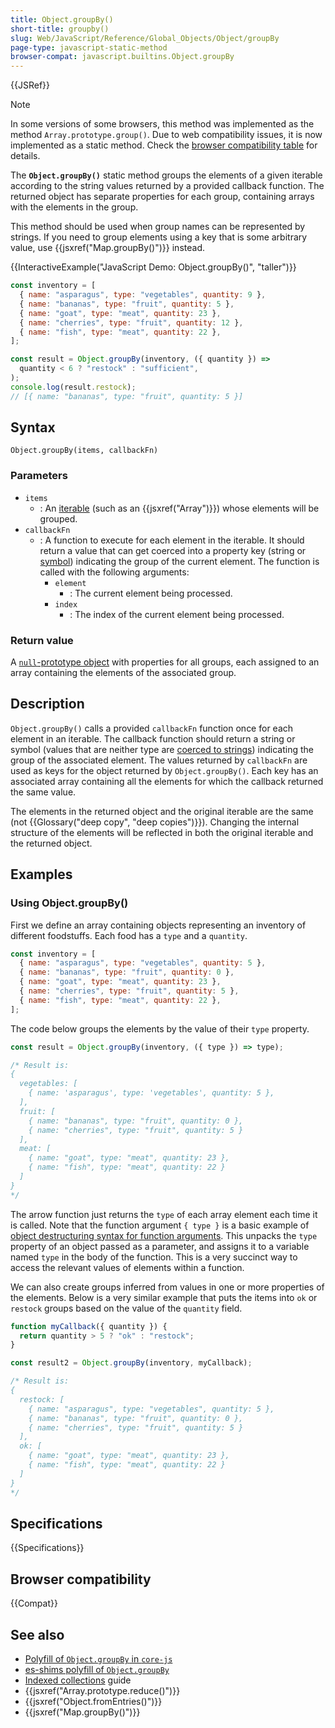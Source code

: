 ```yaml
---
title: Object.groupBy()
short-title: groupby()
slug: Web/JavaScript/Reference/Global_Objects/Object/groupBy
page-type: javascript-static-method
browser-compat: javascript.builtins.Object.groupBy
---
```


{{JSRef}}

> [!NOTE]
> In some versions of some browsers, this method was implemented as the method `Array.prototype.group()`. Due to web compatibility issues, it is now implemented as a static method. Check the [browser compatibility table](#browser_compatibility) for details.

The **`Object.groupBy()`** static method groups the elements of a given iterable according to the string values returned by a provided callback function. The returned object has separate properties for each group, containing arrays with the elements in the group.

This method should be used when group names can be represented by strings. If you need to group elements using a key that is some arbitrary value, use {{jsxref("Map.groupBy()")}} instead.

{{InteractiveExample("JavaScript Demo: Object.groupBy()", "taller")}}

```js interactive-example
const inventory = [
  { name: "asparagus", type: "vegetables", quantity: 9 },
  { name: "bananas", type: "fruit", quantity: 5 },
  { name: "goat", type: "meat", quantity: 23 },
  { name: "cherries", type: "fruit", quantity: 12 },
  { name: "fish", type: "meat", quantity: 22 },
];

const result = Object.groupBy(inventory, ({ quantity }) =>
  quantity < 6 ? "restock" : "sufficient",
);
console.log(result.restock);
// [{ name: "bananas", type: "fruit", quantity: 5 }]
```

## Syntax

```js-nolint
Object.groupBy(items, callbackFn)
```

### Parameters

- `items`
  - : An [iterable](/en-US/docs/Web/JavaScript/Reference/Iteration_protocols#the_iterable_protocol) (such as an {{jsxref("Array")}}) whose elements will be grouped.
- `callbackFn`
  - : A function to execute for each element in the iterable. It should return a value that can get coerced into a property key (string or [symbol](/en-US/docs/Web/JavaScript/Reference/Global_Objects/Symbol)) indicating the group of the current element. The function is called with the following arguments:
    - `element`
      - : The current element being processed.
    - `index`
      - : The index of the current element being processed.

### Return value

A [`null`-prototype object](/en-US/docs/Web/JavaScript/Reference/Global_Objects/Object#null-prototype_objects) with properties for all groups, each assigned to an array containing the elements of the associated group.

## Description

`Object.groupBy()` calls a provided `callbackFn` function once for each element in an iterable. The callback function should return a string or symbol (values that are neither type are [coerced to strings](/en-US/docs/Web/JavaScript/Reference/Global_Objects/String#string_coercion)) indicating the group of the associated element. The values returned by `callbackFn` are used as keys for the object returned by `Object.groupBy()`. Each key has an associated array containing all the elements for which the callback returned the same value.

The elements in the returned object and the original iterable are the same (not {{Glossary("deep copy", "deep copies")}}). Changing the internal structure of the elements will be reflected in both the original iterable and the returned object.

## Examples

### Using Object.groupBy()

First we define an array containing objects representing an inventory of different foodstuffs. Each food has a `type` and a `quantity`.

```js
const inventory = [
  { name: "asparagus", type: "vegetables", quantity: 5 },
  { name: "bananas", type: "fruit", quantity: 0 },
  { name: "goat", type: "meat", quantity: 23 },
  { name: "cherries", type: "fruit", quantity: 5 },
  { name: "fish", type: "meat", quantity: 22 },
];
```

The code below groups the elements by the value of their `type` property.

```js
const result = Object.groupBy(inventory, ({ type }) => type);

/* Result is:
{
  vegetables: [
    { name: 'asparagus', type: 'vegetables', quantity: 5 },
  ],
  fruit: [
    { name: "bananas", type: "fruit", quantity: 0 },
    { name: "cherries", type: "fruit", quantity: 5 }
  ],
  meat: [
    { name: "goat", type: "meat", quantity: 23 },
    { name: "fish", type: "meat", quantity: 22 }
  ]
}
*/
```

The arrow function just returns the `type` of each array element each time it is called. Note that the function argument `{ type }` is a basic example of [object destructuring syntax for function arguments](/en-US/docs/Web/JavaScript/Reference/Operators/Destructuring#unpacking_properties_from_objects_passed_as_a_function_parameter). This unpacks the `type` property of an object passed as a parameter, and assigns it to a variable named `type` in the body of the function.
This is a very succinct way to access the relevant values of elements within a function.

We can also create groups inferred from values in one or more properties of the elements. Below is a very similar example that puts the items into `ok` or `restock` groups based on the value of the `quantity` field.

```js
function myCallback({ quantity }) {
  return quantity > 5 ? "ok" : "restock";
}

const result2 = Object.groupBy(inventory, myCallback);

/* Result is:
{
  restock: [
    { name: "asparagus", type: "vegetables", quantity: 5 },
    { name: "bananas", type: "fruit", quantity: 0 },
    { name: "cherries", type: "fruit", quantity: 5 }
  ],
  ok: [
    { name: "goat", type: "meat", quantity: 23 },
    { name: "fish", type: "meat", quantity: 22 }
  ]
}
*/
```

## Specifications

{{Specifications}}

## Browser compatibility

{{Compat}}

## See also

- [Polyfill of `Object.groupBy` in `core-js`](https://github.com/zloirock/core-js#array-grouping)
- [es-shims polyfill of `Object.groupBy`](https://www.npmjs.com/package/object.groupby)
- [Indexed collections](/en-US/docs/Web/JavaScript/Guide/Indexed_collections) guide
- {{jsxref("Array.prototype.reduce()")}}
- {{jsxref("Object.fromEntries()")}}
- {{jsxref("Map.groupBy()")}}
